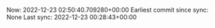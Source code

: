 Now: 2022-12-23 02:50:40.709280+00:00 Earliest commit since sync: None Last sync: 2022-12-23 00:28:43+00:00

